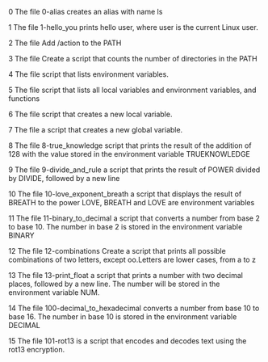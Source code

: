 0 The file 0-alias creates an alias with name ls

1 The file 1-hello_you prints hello user, where user is the current Linux user.

2 The file Add /action to the PATH

3 The file Create a script that counts the number of directories in the PATH

4 The file script that lists environment variables.

5 The file script that lists all local variables and environment variables, and functions

6 The file script that creates a new local variable.

7 The file a script that creates a new global variable.

8 The file 8-true_knowledge script that prints the result of the addition of 128 with the value stored in the environment variable TRUEKNOWLEDGE

9 The file 9-divide_and_rule a script that prints the result of POWER divided by DIVIDE, followed by a new line

10 The file 10-love_exponent_breath a script that displays the result of BREATH to the power LOVE, BREATH and LOVE are environment variables

11 The file 11-binary_to_decimal a script that converts a number from base 2 to base 10. The number in base 2 is stored in the environment variable BINARY

12 The file 12-combinations Create a script that prints all possible combinations of two letters, except oo.Letters are lower cases, from a to z

13 The file 13-print_float a script that prints a number with two decimal places, followed by a new line.
The number will be stored in the environment variable NUM.

14 The file 100-decimal_to_hexadecimal converts a number from base 10 to base 16. The number in base 10 is stored in the environment variable DECIMAL

15 The file 101-rot13 is a script that encodes and decodes text using the rot13 encryption.
